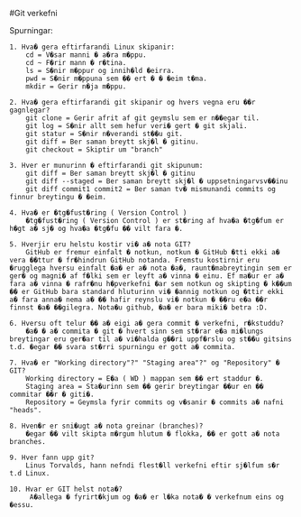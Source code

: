 #Git verkefni

Spurningar:

	1. Hva� gera eftirfarandi Linux skipanir:
	    cd = V�sar manni � a�ra m�ppu.
	    cd ~ F�rir mann � r�tina.
	    ls = S�nir m�ppur og innih�ld �eirra.
	    pwd = S�nir m�ppuna sem �� ert � � �eim t�ma.
	    mkdir = Gerir n�ja m�ppu.

	2. Hva� gera eftirfarandi git skipanir og hvers vegna eru ��r gagnlegar?
	    git clone = Gerir afrit af git geymslu sem er n��egar til.
	    git log = S�nir allt sem hefur veri� gert � git skjali.
	    git statur = S�nir n�verandi st��u git.
	    git diff = Ber saman breytt skj�l � gitinu.
	    git checkout = Skiptir um "branch"
	
	3. Hver er munurinn � eftirfarandi git skipunum:
	    git diff = Ber saman breytt skj�l � gitinu
	    git diff --staged = Ber saman breytt skj�l � uppsetningarvsv��inu
	    git diff commit1 commit2 = Ber saman tv� mismunandi commits og finnur breytingu � �eim.

	4. Hva� er �tg�fust�ring ( Version Control )
	    �tg�fust�ring ( Version Control ) er st�ring af hva�a �tg�fum er h�gt a� sj� og hva�a �tg�fu �� vilt fara �.
	 
	5. Hverjir eru helstu kostir vi� a� nota GIT?
	    GitHub er fremur einfalt � notkun, notkun � GitHub �tti ekki a� vera ��ttur � fr�hindrun GitHub notanda. Fremstu kostirnir eru �rugglega hversu einfalt �a� er a� nota �a�, raunt�mabreytingin sem er ger� og magni� af f�lki sem er leyft a� vinna � einu. Ef ma�ur er a� fara a� vinna � rafr�nu h�pverkefni �ar sem notkun og skipting � k��um �� er GitHub bara standard hluturinn vi� �annig notkun og �ttir ekki a� fara anna� nema a� �� hafir reynslu vi� notkun � ��ru e�a ��r finnst �a� ��gilegra. Nota�u github, �a� er bara miki� betra :D.

	6. Hversu oft telur �� a� eigi a� gera commit � verkefni, r�kstuddu?
	    �a� � a� commita � git � hvert sinn sem st�rar e�a mi�lungs breytingar eru ger�ar til a� vi�halda g��ri uppf�rslu og st��u gitsins t.d. �egar �� svara st�rri spurningu er gott a� commita.
        
	7. Hva� er "Working directory"?" "Staging area"?" og "Repository" � GIT?
	    Working directory = E�a ( WD ) mappan sem �� ert staddur �.
	    Staging area = Sta�urinn sem �� gerir breytingar ��ur en �� commitar ��r � giti�.
	    Repository = Geymsla fyrir commits og v�sanir � commits a� nafni "heads".

	8. Hven�r er sni�ugt a� nota greinar (branches)? 
	    �egar �� vilt skipta m�rgum hlutum � flokka, �� er gott a� nota branches.

	9. Hver fann upp git?
	    Linus Torvalds, hann nefndi flest�ll verkefni eftir sj�lfum s�r t.d Linux.

	10. Hvar er GIT helst nota�?
	     A�allega � fyrirt�kjum og �a� er l�ka nota� � verkefnum eins og �essu.